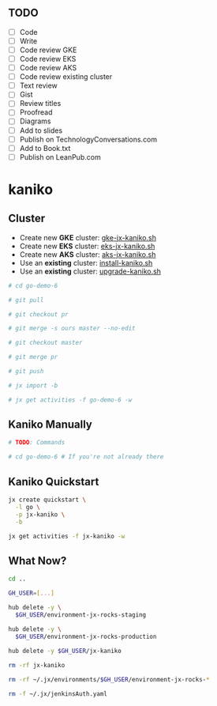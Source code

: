 ## TODO

- [ ] Code
- [ ] Write
- [ ] Code review GKE
- [ ] Code review EKS
- [ ] Code review AKS
- [ ] Code review existing cluster
- [ ] Text review
- [ ] Gist
- [ ] Review titles
- [ ] Proofread
- [ ] Diagrams
- [ ] Add to slides
- [ ] Publish on TechnologyConversations.com
- [ ] Add to Book.txt
- [ ] Publish on LeanPub.com

# kaniko

## Cluster

* Create new **GKE** cluster: [gke-jx-kaniko.sh](TODO:)
* Create new **EKS** cluster: [eks-jx-kaniko.sh](TODO:)
* Create new **AKS** cluster: [aks-jx-kaniko.sh](TODO:)
* Use an **existing** cluster: [install-kaniko.sh](TODO:)
* Use an **existing** cluster: [upgrade-kaniko.sh](TODO:)

```bash
# cd go-demo-6

# git pull

# git checkout pr

# git merge -s ours master --no-edit

# git checkout master

# git merge pr

# git push
```

```bash
# jx import -b

# jx get activities -f go-demo-6 -w
```

## Kaniko Manually

```bash
# TODO: Commands

# cd go-demo-6 # If you're not already there
```

## Kaniko Quickstart

```bash
jx create quickstart \
  -l go \
  -p jx-kaniko \
  -b

jx get activities -f jx-kaniko -w
```

## What Now?

```bash
cd ..

GH_USER=[...]

hub delete -y \
  $GH_USER/environment-jx-rocks-staging

hub delete -y \
  $GH_USER/environment-jx-rocks-production
  
hub delete -y $GH_USER/jx-kaniko

rm -rf jx-kaniko

rm -rf ~/.jx/environments/$GH_USER/environment-jx-rocks-*

rm -f ~/.jx/jenkinsAuth.yaml
```
